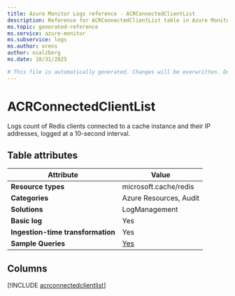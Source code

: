 ```yaml
---
title: Azure Monitor Logs reference - ACRConnectedClientList
description: Reference for ACRConnectedClientList table in Azure Monitor Logs.
ms.topic: generated-reference
ms.service: azure-monitor
ms.subservice: logs
ms.author: orens
author: osalzberg
ms.date: 10/31/2025

# This file is automatically generated. Changes will be overwritten. Do not change this file directly.
---
```


# ACRConnectedClientList

Logs count of Redis clients connected to a cache instance and their IP addresses, logged at a 10-second interval.


## Table attributes

|Attribute|Value|
|---|---|
|**Resource types**|microsoft.cache/redis|
|**Categories**|Azure Resources, Audit|
|**Solutions**| LogManagement|
|**Basic log**|Yes|
|**Ingestion-time transformation**|Yes|
|**Sample Queries**|[Yes](/azure/azure-monitor/reference/queries/acrconnectedclientlist)|



## Columns
  
[!INCLUDE [acrconnectedclientlist](~/reusable-content/ce-skilling/azure/includes/azure-monitor/reference/tables/acrconnectedclientlist-include.md)]

